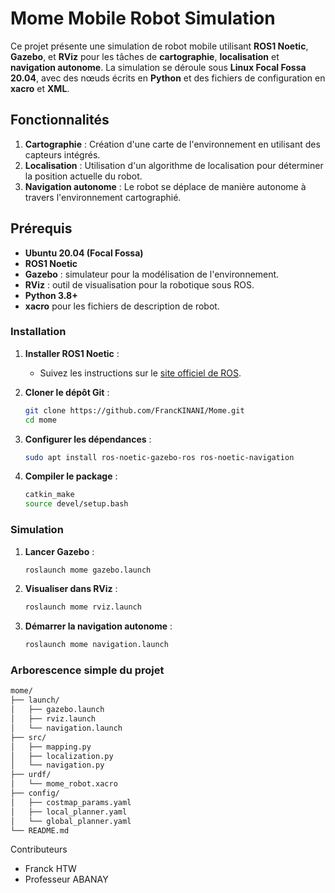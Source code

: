 # Mome Mobile Robot Simulation

Ce projet présente une simulation de robot mobile utilisant **ROS1 Noetic**, **Gazebo**, et **RViz** pour les tâches de **cartographie**, **localisation** et **navigation autonome**. La simulation se déroule sous **Linux Focal Fossa 20.04**, avec des nœuds écrits en **Python** et des fichiers de configuration en **xacro** et **XML**.

## Fonctionnalités

1. **Cartographie** : Création d'une carte de l'environnement en utilisant des capteurs intégrés.
2. **Localisation** : Utilisation d'un algorithme de localisation pour déterminer la position actuelle du robot.
3. **Navigation autonome** : Le robot se déplace de manière autonome à travers l'environnement cartographié.

## Prérequis

- **Ubuntu 20.04 (Focal Fossa)**
- **ROS1 Noetic**
- **Gazebo** : simulateur pour la modélisation de l'environnement.
- **RViz** : outil de visualisation pour la robotique sous ROS.
- **Python 3.8+**
- **xacro** pour les fichiers de description de robot.
  
### Installation

1. **Installer ROS1 Noetic** :
   - Suivez les instructions sur le [site officiel de ROS](http://wiki.ros.org/noetic/Installation/Ubuntu).

2. **Cloner le dépôt Git** :
   ```bash
   git clone https://github.com/FrancKINANI/Mome.git
   cd mome
   ```

3. **Configurer les dépendances** :
   ```bash
   sudo apt install ros-noetic-gazebo-ros ros-noetic-navigation
   ```

4. **Compiler le package** :
   ```bash
   catkin_make
   source devel/setup.bash
   ```

### Simulation

1. **Lancer Gazebo** :
   ```bash
   roslaunch mome gazebo.launch
   ```

2. **Visualiser dans RViz** :
   ```bash
   roslaunch mome rviz.launch
   ```

3. **Démarrer la navigation autonome** :
   ```bash
   roslaunch mome navigation.launch
   ```

### Arborescence simple du projet

```bash
mome/
├── launch/
│   ├── gazebo.launch
│   ├── rviz.launch
│   └── navigation.launch
├── src/
│   ├── mapping.py
│   ├── localization.py
│   └── navigation.py
├── urdf/
│   └── mome_robot.xacro
├── config/
│   ├── costmap_params.yaml
│   ├── local_planner.yaml
│   └── global_planner.yaml
└── README.md
```

Contributeurs

- Franck HTW
- Professeur ABANAY
